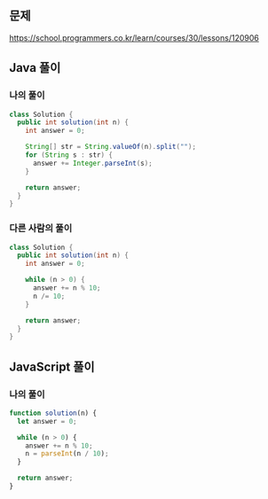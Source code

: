 ## 문제
https://school.programmers.co.kr/learn/courses/30/lessons/120906

## Java 풀이
### 나의 풀이
```java
class Solution {
  public int solution(int n) {
    int answer = 0;

    String[] str = String.valueOf(n).split("");
    for (String s : str) {
      answer += Integer.parseInt(s);
    }

    return answer;
  }
}
```

### 다른 사람의 풀이
```java
class Solution {
  public int solution(int n) {
    int answer = 0;

    while (n > 0) {
      answer += n % 10;
      n /= 10;
    }

    return answer;
  }
}
```

## JavaScript 풀이
### 나의 풀이
```javascript
function solution(n) {
  let answer = 0;

  while (n > 0) {
    answer += n % 10;
    n = parseInt(n / 10);
  }

  return answer;
}
```
